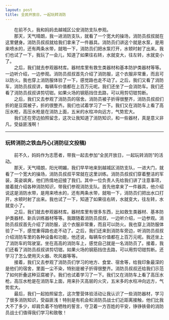 ```yaml
---
layout: post
title: 全民开放日，一起玩转消防
---
```



　　在前不久，我和妈妈去越城区公安消防支队参观。  
　　那天，天气晴朗，我一进消防支队，就看了一个宽大的操场，消防员叔叔就在这里健身。消防员叔叔就给我们拿来了一件器具。消防员们讲这个就是水泵，是用来喷水的，还有两条水带，就啪一下，消防员们把水泵打开，水顿时射了出来。我们也试了一下，我玩了一会儿，知道了如果往右转，水就变大，往左转，水就变小了。  
　　之后，我们就去参观器材库。器材库里有救生类器材和基本防护类器材等等。一边听介绍，一边参观。消防员叔叔首先介绍了消防服，这个衣服非常重，而且可以防火。我也穿上消防服体验了一下，感觉路也走不动了。之后，我们又看了消防车，消防员叔叔讲，每辆车价值都在上百万元呢。我们还坐了一会消防车。我们还看了消防员叔叔讲剪切钳。如果火场的钢筋挡住去路，可以用剪切钳剪断。  
　　之后，我们又去参观了消防员的宿舍。消防员被子折得很整齐，消防员叔叔们折的是豆腐被子，折的很整齐。我们也试着学习了一下。我们又在消防车上看了高压水枪，高压水枪是在消防上面，五米的水柱冲向远方，气势宏大。  
　　我们还在旁边拍照留念，这次让我知道了消防知识，和一些器材，真是意义非凡，受益匪浅啊！  


***

### 玩转消防之铁血丹心(消防征文投稿)  
　　前不久，妈妈作为志愿者，带我一起去参加“全民开放日，一起玩转消防”的活动。  
　　那天，天气晴朗，阳光明媚，我们早早地来到越城区消防支队，一进大门，就看了一个宽大的操场，消防员叔叔平常就在这里训练。消防员叔叔们穿着整洁的军装，英姿飒爽，他们热情地迎接了我们。其中一位负责人先给我们讲了注意事项，接着就介绍各种消防知识，带我们参观消防支队。首先他拿来了一件器具，他介绍说这是消防水带，是用来喷水的，还有两条水带，就啪一下，消防员们把出水口打开，水顿时射了出来。我也试了一下，知道了如果往右转，水就变大，往左转，水就变小了。  
　　之后，我们就去参观器材库。器材库里有很多东西，比如救生类器材、基本防护类器材、新兵训练器材等等。我跟随着消防员叔叔，一边听介绍，一边参观。消防员叔叔首先介绍了消防服，这个衣服非常重，而且可以防火。我也穿上消防服体验了一下，感觉重得路也走不动了。之后，我们还来到消防车旁边，听消防员叔叔介绍消防车里的各种设备和功能，他还说，每辆车价值都在上百万元呢。我还坐上了消防车的驾驶室。坐在高高的消防车上，感觉自己就是一名消防员了。接着，我们还看了消防员叔叔讲剪切钳。如果火场的钢筋挡住去路，可以用剪切钳剪断。还学习了怎么使用灭火器、吹风器等等。  
　　接着，我们又去参观了消防员们学习的地方、食堂、宿舍等，给我印象最深的是他们的宿舍，里面一尘不染，特别是被子折得很整齐。消防员叔叔还给我们示范了如何折叠这种豆腐被子。我们也试着学习了一下。我们又在消防车上看了高压水枪，高压水枪是在消防车上面，用来扑灭高层的火灾，五米多的水柱冲向远方，气势宏大。  
　　最后，我们一起拍照留念，这次警营体验活动让我认识了一些消防器材，学习了很多消防知识，受益匪浅！特别是有机会和消防员战士们近距离接触，他们比我大不了多少，却肩负着不怕牺牲的誓言，守卫着一方百姓的平安，铮铮铁骨的消防员战士们值得我们学习和致敬！  
